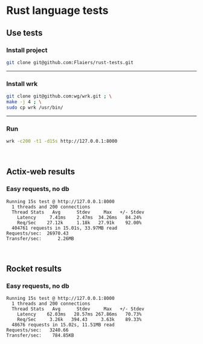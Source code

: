 Rust language tests
===================

Use tests
---------
### Install project

```bash
git clone git@github.com:Flaiers/rust-tests.git
```

***

### Install wrk

```bash
git clone git@github.com:wg/wrk.git ; \
make -j 4 ; \
sudo cp wrk /usr/bin/
```

***

### Run

```bash
wrk -c200 -t1 -d15s http://127.0.0.1:8000
```

&nbsp;

Actix-web results
-----------------
### Easy requests, no db

```
Running 15s test @ http://127.0.0.1:8000
  1 threads and 200 connections
  Thread Stats   Avg      Stdev     Max   +/- Stdev
    Latency     7.41ms    2.47ms  34.26ms   84.24%
    Req/Sec    27.12k     1.18k   27.91k    92.00%
  404761 requests in 15.01s, 33.97MB read
Requests/sec:  26970.43
Transfer/sec:      2.26MB
```

&nbsp;

Rocket results
--------------
### Easy requests, no db

```
Running 15s test @ http://127.0.0.1:8000
  1 threads and 200 connections
  Thread Stats   Avg      Stdev     Max   +/- Stdev
    Latency    62.03ms   28.57ms 267.86ms   70.73%
    Req/Sec     3.26k   394.43     3.63k    89.33%
  48676 requests in 15.02s, 11.51MB read
Requests/sec:   3240.66
Transfer/sec:    784.85KB
```
